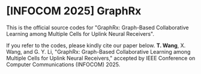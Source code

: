 # [INFOCOM 2025] GraphRx
This is the official source codes for "GraphRx: Graph-Based Collaborative Learning among Multiple Cells for Uplink Neural Receivers".

If you refer to the codes, please kindly cite our paper below.
**T. Wang**, X. Wang, and G. Y. Li, "GraphRx: Graph-Based Collaborative Learning among Multiple Cells for Uplink
Neural Receivers," accepted by IEEE Conference on Computer Communications (INFOCOM) 2025.
